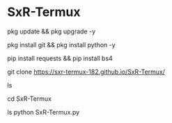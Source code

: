 # SxR-Termux
 pkg update && pkg upgrade -y

 pkg install git && pkg install python -y

 pip install requests && pip install bs4
 
 git clone https://sxr-termux-182.github.io/SxR-Termux/
 
 ls
 
 cd SxR-Termux
 
 ls python SxR-Termux.py
